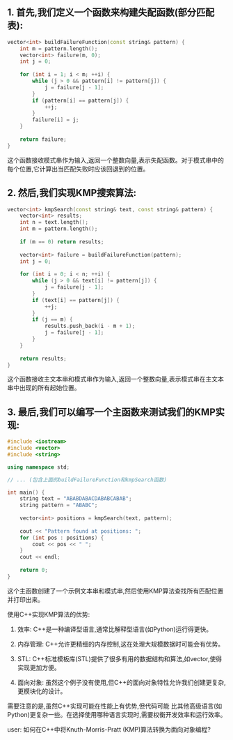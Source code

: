 ## 1. 首先,我们定义一个函数来构建失配函数(部分匹配表):

```cpp
vector<int> buildFailureFunction(const string& pattern) {
    int m = pattern.length();
    vector<int> failure(m, 0);
    int j = 0;
    
    for (int i = 1; i < m; ++i) {
        while (j > 0 && pattern[i] != pattern[j]) {
            j = failure[j - 1];
        }
        if (pattern[i] == pattern[j]) {
            ++j;
        }
        failure[i] = j;
    }
    
    return failure;
}
```

这个函数接收模式串作为输入,返回一个整数向量,表示失配函数。对于模式串中的每个位置,它计算出当匹配失败时应该回退到的位置。

## 2. 然后,我们实现KMP搜索算法:

```cpp
vector<int> kmpSearch(const string& text, const string& pattern) {
    vector<int> results;
    int n = text.length();
    int m = pattern.length();
    
    if (m == 0) return results;
    
    vector<int> failure = buildFailureFunction(pattern);
    int j = 0;
    
    for (int i = 0; i < n; ++i) {
        while (j > 0 && text[i] != pattern[j]) {
            j = failure[j - 1];
        }
        if (text[i] == pattern[j]) {
            ++j;
        }
        if (j == m) {
            results.push_back(i - m + 1);
            j = failure[j - 1];
        }
    }
    
    return results;
}
```

这个函数接收主文本串和模式串作为输入,返回一个整数向量,表示模式串在主文本串中出现的所有起始位置。

## 3. 最后,我们可以编写一个主函数来测试我们的KMP实现:

```cpp
#include <iostream>
#include <vector>
#include <string>

using namespace std;

// ... (包含上面的buildFailureFunction和kmpSearch函数)

int main() {
    string text = "ABABDABACDABABCABAB";
    string pattern = "ABABC";
    
    vector<int> positions = kmpSearch(text, pattern);
    
    cout << "Pattern found at positions: ";
    for (int pos : positions) {
        cout << pos << " ";
    }
    cout << endl;
    
    return 0;
}
```

这个主函数创建了一个示例文本串和模式串,然后使用KMP算法查找所有匹配位置并打印出来。

使用C++实现KMP算法的优势:

1. 效率: C++是一种编译型语言,通常比解释型语言(如Python)运行得更快。

2. 内存管理: C++允许更精细的内存控制,这在处理大规模数据时可能会有优势。

3. STL: C++标准模板库(STL)提供了很多有用的数据结构和算法,如vector,使得实现更加方便。

4. 面向对象: 虽然这个例子没有使用,但C++的面向对象特性允许我们创建更复杂,更模块化的设计。

需要注意的是,虽然C++实现可能在性能上有优势,但代码可能 比其他高级语言(如Python)更复杂一些。在选择使用哪种语言实现时,需要权衡开发效率和运行效率。

user: 如何在C++中将Knuth-Morris-Pratt (KMP)算法转换为面向对象编程?
